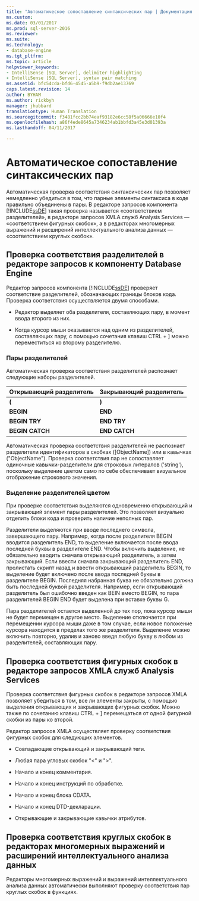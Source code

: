 ```yaml
---
title: "Автоматическое сопоставление синтаксических пар | Документация Майкрософт"
ms.custom: 
ms.date: 03/01/2017
ms.prod: sql-server-2016
ms.reviewer: 
ms.suite: 
ms.technology:
- database-engine
ms.tgt_pltfrm: 
ms.topic: article
helpviewer_keywords:
- IntelliSense [SQL Server], delimiter highlighting
- IntelliSense [SQL Server], syntax pair matching
ms.assetid: bfc54cda-bfd6-4545-a5b9-f9db2ae13769
caps.latest.revision: 14
author: BYHAM
ms.author: rickbyh
manager: jhubbard
translationtype: Human Translation
ms.sourcegitcommit: f3481fcc2bb74eaf93182e6cc58f5a06666e10f4
ms.openlocfilehash: a86f4ede8645a7346234ab1bbfd3a45e3d01393a
ms.lasthandoff: 04/11/2017

---
```

# <a name="automatic-matching-of-syntax-pairs"></a>Автоматическое сопоставление синтаксических пар
  Автоматическая проверка соответствия синтаксических пар позволяет немедленно убедиться в том, что парные элементы синтаксиса в коде правильно объединены в пары. В редакторе запросов компонента [!INCLUDE[ssDE](../../includes/ssde-md.md)] такая проверка называется «соответствием разделителей», в редакторе запросов XMLA служб Analysis Services — «соответствием фигурных скобок», а в редакторах многомерных выражений и расширений интеллектуального анализа данных — «соответствием круглых скобок».  
  
## <a name="database-engine-query-editor-delimiter-matching"></a>Проверка соответствия разделителей в редакторе запросов к компоненту Database Engine  
 Редактор запросов компонента [!INCLUDE[ssDE](../../includes/ssde-md.md)] проверяет соответствие разделителей, обозначающих границы блоков кода. Проверка соответствия осуществляется двумя способами.  
  
-   Редактор выделяет оба разделителя, составляющих пару, в момент ввода второго из них.  
  
-   Когда курсор мыши оказывается над одним из разделителей, составляющих пару, с помощью сочетания клавиш CTRL + ] можно переместиться ко второму разделителю.  
  
### <a name="delimiter-pairs"></a>Пары разделителей  
 Автоматическая проверка соответствия разделителей распознает следующие наборы разделителей.  
  
|Открывающий разделитель|Закрывающий разделитель|  
|--------------------|-----------------------|  
|**(**|**)**|  
|**BEGIN**|**END**|  
|**BEGIN TRY**|**END TRY**|  
|**BEGIN CATCH**|**END CATCH**|  
  
 Автоматическая проверка соответствия разделителей не распознает разделители идентификаторов в скобках ([ObjectName]) или в кавычках ("ObjectName"). Проверка соответствия пар не сопоставляет одиночные кавычки-разделители для строковых литералов ('string'), поскольку выделение цветом само по себе обеспечивает визуальное отображение строкового значения.  
  
### <a name="delimiter-highlighting"></a>Выделение разделителей цветом  
 При проверке соответствия выделяются одновременно открывающий и закрывающий элемент пары разделителей. Это позволяет визуально отделить блоки кода и проверить наличие неполных пар.  
  
 Разделители выделяются при вводе последнего символа, завершающего пару. Например, когда после разделителя BEGIN вводится разделитель END, то выделение включается после ввода последней буквы в разделителе END. Чтобы включить выделение, не обязательно вводить сначала открывающий разделитель, а затем закрывающий. Если ввести сначала закрывающий разделитель END, пролистать скрипт назад и ввести открывающий разделитель BEGIN, то выделение будет включено после ввода последней буквы в разделителе BEGIN. Последняя набранная буква не обязательно должна быть последней буквой разделителя. Например, если открывающий разделитель был ошибочно введен как BEIN вместо BEGIN, то пара разделителей BEGIN END будет выделена при вставке буквы G.  
  
 Пара разделителей остается выделенной до тех пор, пока курсор мыши не будет перемещен в другое место. Выделение отключается при перемещении курсора мыши даже в том случае, если новое положение курсора находится в пределах того же разделителя. Выделение можно включить повторно, удалив и заново введя любую букву в любом из разделителей, составляющих пару.  
  
## <a name="analysis-services-xmla-query-editor-brace-matching"></a>Проверка соответствия фигурных скобок в редакторе запросов XMLA служб Analysis Services  
 Проверка соответствия фигурных скобок в редакторе запросов XMLA позволяет убедиться в том, все ли элементы закрыты, с помощью выделения открывающих и закрывающих фигурных скобок. Можно также по сочетанию клавиш CTRL + ] перемещаться от одной фигурной скобки из пары ко второй.  
  
 Редактор запросов XMLA осуществляет проверку соответствия фигурных скобок для следующих элементов.  
  
-   Совпадающие открывающий и закрывающий теги.  
  
-   Любая пара угловых скобок "\<" и ">".  
  
-   Начало и конец комментария.  
  
-   Начало и конец инструкций по обработке.  
  
-   Начало и конец блока CDATA.  
  
-   Начало и конец DTD-декларации.  
  
-   Открывающие и закрывающие кавычки атрибутов.  
  
## <a name="mdx-and-dmx-editor-parenthesis-matching"></a>Проверка соответствия круглых скобок в редакторах многомерных выражений и расширений интеллектуального анализа данных  
 Редакторы многомерных выражений и выражений интеллектуального анализа данных автоматически выполняют проверку соответствия пар круглых скобок в функциях.  
  
  
